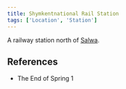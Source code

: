 ```yaml
---
title: Shymkentnational Rail Station
tags: ['Location', 'Station']
---
```

A railway station north of [Salwa](wiki/salwa.md).

## References
- The End of Spring 1

